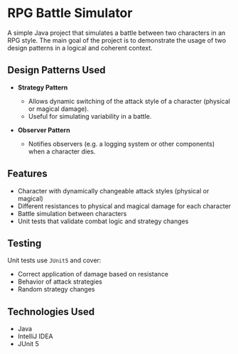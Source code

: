 # RPG Battle Simulator

A simple Java project that simulates a battle between two characters in an RPG style. The main goal of the project is to demonstrate the usage of two design patterns in a logical and coherent context.

## Design Patterns Used

- **Strategy Pattern**
  - Allows dynamic switching of the attack style of a character (physical or magical damage).
  - Useful for simulating variability in a battle.

- **Observer Pattern**
  - Notifies observers (e.g. a logging system or other components) when a character dies.
 
## Features

- Character with dynamically changeable attack styles (physical or magical)
- Different resistances to physical and magical damage for each character
- Battle simulation between characters
- Unit tests that validate combat logic and strategy changes

## Testing

Unit tests use `JUnit5` and cover:
- Correct application of damage based on resistance
- Behavior of attack strategies
- Random strategy changes

## Technologies Used

- Java
- IntelliJ IDEA
- JUnit 5
